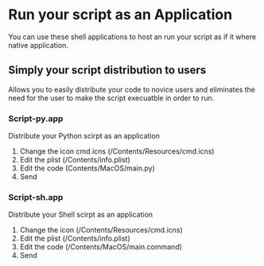 # Run your script as an Application
You can use these shell applications to host an run your script as if it where native application.

## Simply your script distribution to users
Allows you to easily distribute your code to novice users and eliminates the need for the user to make the script execuatble in order to run.

### Script-py.app
Distribute your Python scirpt as an application
1. Change the icon cmd.icns (/Contents/Resources/cmd.icns)
2. Edit the plist (/Contents/info.plist)
3. Edit the code (Contents/MacOS/main.py)
4. Send

### Script-sh.app
Distribute your Shell scirpt as an application
1. Change the icon (/Contents/Resources/cmd.icns)
2. Edit the plist (/Contents/info.plist)
3. Edit the code (/Contents/MacOS/main.command)
4. Send
